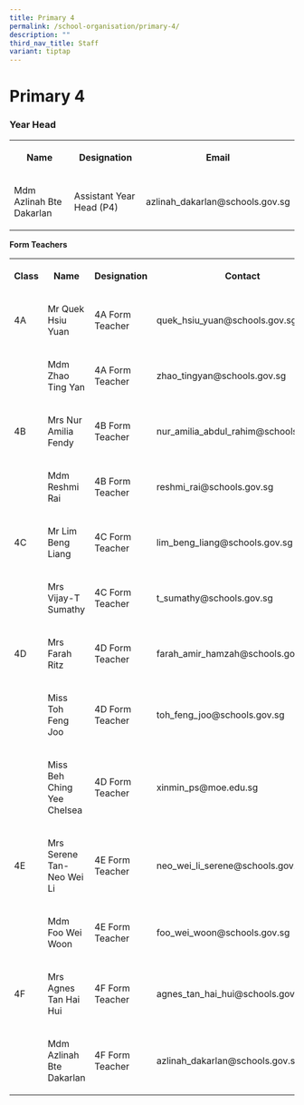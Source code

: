 ```yaml
---
title: Primary 4
permalink: /school-organisation/primary-4/
description: ""
third_nav_title: Staff
variant: tiptap
---
```

<h1><strong>Primary 4</strong></h1>
<h3>Year Head</h3>
<table style="minWidth: 75px">
<colgroup>
<col>
<col>
<col>
</colgroup>
<tbody>
<tr>
<th rowspan="1" colspan="1">
<p>Name</p>
</th>
<th rowspan="1" colspan="1">
<p>Designation</p>
</th>
<th rowspan="1" colspan="1">
<p>Email</p>
</th>
</tr>
<tr>
<td rowspan="1" colspan="1">
<p>Mdm Azlinah Bte Dakarlan</p>
</td>
<td rowspan="1" colspan="1">
<p>Assistant Year Head (P4)</p>
</td>
<td rowspan="1" colspan="1">
<p>azlinah_dakarlan@schools.gov.sg</p>
</td>
</tr>
</tbody>
</table>
<p><strong>Form Teachers</strong>
</p>
<table style="minWidth: 100px">
<colgroup>
<col>
<col>
<col>
<col>
</colgroup>
<tbody>
<tr>
<th rowspan="1" colspan="1">
<p>Class</p>
</th>
<th rowspan="1" colspan="1">
<p>Name</p>
</th>
<th rowspan="1" colspan="1">
<p>Designation</p>
</th>
<th rowspan="1" colspan="1">
<p>Contact</p>
</th>
</tr>
<tr>
<td rowspan="1" colspan="1">
<p>4A</p>
</td>
<td rowspan="1" colspan="1">
<p>Mr Quek Hsiu Yuan</p>
</td>
<td rowspan="1" colspan="1">
<p>4A Form Teacher</p>
</td>
<td rowspan="1" colspan="1">
<p>quek_hsiu_yuan@schools.gov.sg</p>
</td>
</tr>
<tr>
<td rowspan="1" colspan="1">
<p></p>
</td>
<td rowspan="1" colspan="1">
<p>Mdm Zhao Ting Yan</p>
</td>
<td rowspan="1" colspan="1">
<p>4A Form Teacher</p>
</td>
<td rowspan="1" colspan="1">
<p>zhao_tingyan@schools.gov.sg</p>
</td>
</tr>
<tr>
<td rowspan="1" colspan="1">
<p>4B</p>
</td>
<td rowspan="1" colspan="1">
<p>Mrs Nur Amilia Fendy</p>
</td>
<td rowspan="1" colspan="1">
<p>4B Form Teacher</p>
</td>
<td rowspan="1" colspan="1">
<p>nur_amilia_abdul_rahim@schools.gov.sg</p>
</td>
</tr>
<tr>
<td rowspan="1" colspan="1">
<p></p>
</td>
<td rowspan="1" colspan="1">
<p>Mdm Reshmi Rai</p>
</td>
<td rowspan="1" colspan="1">
<p>4B Form Teacher</p>
</td>
<td rowspan="1" colspan="1">
<p>reshmi_rai@schools.gov.sg</p>
</td>
</tr>
<tr>
<td rowspan="1" colspan="1">
<p>4C</p>
</td>
<td rowspan="1" colspan="1">
<p>Mr Lim Beng Liang</p>
</td>
<td rowspan="1" colspan="1">
<p>4C Form Teacher</p>
</td>
<td rowspan="1" colspan="1">
<p>lim_beng_liang@schools.gov.sg</p>
</td>
</tr>
<tr>
<td rowspan="1" colspan="1">
<p></p>
</td>
<td rowspan="1" colspan="1">
<p>Mrs Vijay-T Sumathy</p>
</td>
<td rowspan="1" colspan="1">
<p>4C Form Teacher</p>
</td>
<td rowspan="1" colspan="1">
<p>t_sumathy@schools.gov.sg</p>
</td>
</tr>
<tr>
<td rowspan="1" colspan="1">
<p>4D</p>
</td>
<td rowspan="1" colspan="1">
<p>Mrs Farah Ritz</p>
</td>
<td rowspan="1" colspan="1">
<p>4D Form Teacher</p>
</td>
<td rowspan="1" colspan="1">
<p>farah_amir_hamzah@schools.gov.sg</p>
</td>
</tr>
<tr>
<td rowspan="1" colspan="1">
<p></p>
</td>
<td rowspan="1" colspan="1">
<p>Miss Toh Feng Joo</p>
</td>
<td rowspan="1" colspan="1">
<p>4D Form Teacher</p>
</td>
<td rowspan="1" colspan="1">
<p>toh_feng_joo@schools.gov.sg</p>
</td>
</tr>
<tr>
<td rowspan="1" colspan="1">
<p></p>
</td>
<td rowspan="1" colspan="1">
<p>Miss Beh Ching Yee Chelsea</p>
</td>
<td rowspan="1" colspan="1">
<p>4D Form Teacher</p>
</td>
<td rowspan="1" colspan="1">
<p>xinmin_ps@moe.edu.sg</p>
</td>
</tr>
<tr>
<td rowspan="1" colspan="1">
<p>4E</p>
</td>
<td rowspan="1" colspan="1">
<p>Mrs Serene Tan-Neo Wei Li</p>
</td>
<td rowspan="1" colspan="1">
<p>4E Form Teacher</p>
</td>
<td rowspan="1" colspan="1">
<p>neo_wei_li_serene@schools.gov.sg</p>
</td>
</tr>
<tr>
<td rowspan="1" colspan="1">
<p></p>
</td>
<td rowspan="1" colspan="1">
<p>Mdm Foo Wei Woon</p>
</td>
<td rowspan="1" colspan="1">
<p>4E Form Teacher</p>
</td>
<td rowspan="1" colspan="1">
<p>foo_wei_woon@schools.gov.sg</p>
</td>
</tr>
<tr>
<td rowspan="1" colspan="1">
<p>4F</p>
</td>
<td rowspan="1" colspan="1">
<p>Mrs Agnes Tan Hai Hui&nbsp;</p>
</td>
<td rowspan="1" colspan="1">
<p>4F Form Teacher</p>
</td>
<td rowspan="1" colspan="1">
<p>agnes_tan_hai_hui@schools.gov.sg</p>
</td>
</tr>
<tr>
<td rowspan="1" colspan="1">
<p></p>
</td>
<td rowspan="1" colspan="1">
<p>Mdm Azlinah Bte Dakarlan</p>
</td>
<td rowspan="1" colspan="1">
<p>4F Form Teacher</p>
</td>
<td rowspan="1" colspan="1">
<p>azlinah_dakarlan@schools.gov.sg</p>
</td>
</tr>
</tbody>
</table>
<p></p>